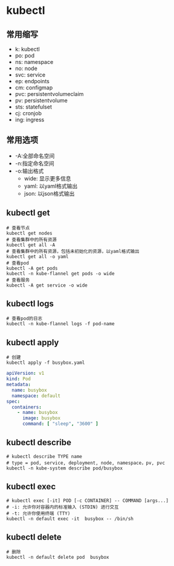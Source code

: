# kubectl

## 常用缩写

- k: kubectl
- po: pod
- ns: namespace
- no: node
- svc: service
- ep: endpoints
- cm: configmap
- pvc: persistentvolumeclaim
- pv: persistentvolume
- sts: statefulset
- cj: cronjob
- ing: ingress

## 常用选项

- -A:全部命名空间
- -n:指定命名空间
- -o:输出格式
    - wide: 显示更多信息
    - yaml: 以yaml格式输出
    - json: 以json格式输出

## kubectl get

```shell
# 查看节点
kubectl get nodes
# 查看集群中的所有资源
kubectl get all -A
# 查看集群中的所有资源，包括未初始化的资源，以yaml格式输出
kubectl get all -o yaml
# 查看pod
kubectl -A get pods 
kubectl -n kube-flannel get pods -o wide
# 查看服务
kubectl -A get service -o wide
```

## kubectl logs

```shell
# 查看pod的日志
kubectl -n kube-flannel logs -f pod-name 
```

## kubectl apply

```shell
# 创建
kubectl apply -f busybox.yaml
```

```yaml
apiVersion: v1
kind: Pod
metadata:
  name: busybox
  namespace: default
spec:
  containers:
    - name: busybox
      image: busybox
      command: [ "sleep", "3600" ]
```

## kubectl describe

```shell
# kubectl describe TYPE name
# type = pod, service, deployment, node, namespace，pv, pvc
kubectl -n kube-system describe pod/busybox

```

## kubectl exec

```shell
# kubectl exec [-it] POD [-c CONTAINER] -- COMMAND [args...]
# -i: 允许你对容器内的标准输入 (STDIN) 进行交互
# -t: 允许你使用终端 (TTY)
kubectl -n default exec -it  busybox -- /bin/sh

```

## kubectl delete

```shell
# 删除
kubectl -n default delete pod  busybox

```
